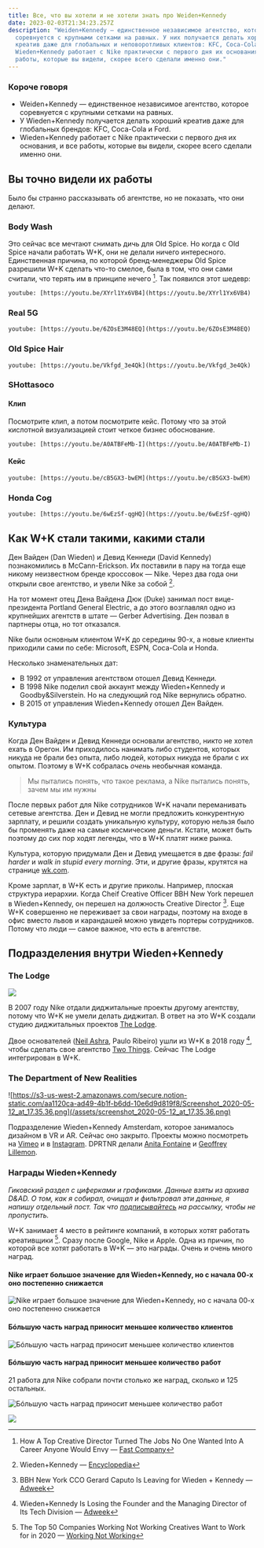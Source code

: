 ```yaml
---
title: Все, что вы хотели и не хотели знать про Weiden+Kennedy
date: 2023-02-03T21:34:23.257Z
description: "Weiden+Kennedy — единственное независимое агентство, которое
  соревнуется c крупными сетками на равных. У них получается делать хороший
  креатив даже для глобальных и неповоротливых клиентов: KFC, Coca-Cola и Ford.
  Wieden+Kennedy работает с Nike практически с первого дня их основания, и все
  работы, которые вы видели, скорее всего сделали именно они."
---
```

### Короче говоря

* Weiden+Kennedy — единственное независимое агентство, которое соревнуется c крупными сетками на равных.
* У Wieden+Kennedy получается делать хороший креатив даже для глобальных брендов: KFC, Coca-Cola и Ford.
* Wieden+Kennedy работает с Nike практически с первого дня их основания, и все работы, которые вы видели, скорее всего сделали именно они.

## Вы точно видели их работы

Было бы странно рассказывать об агентстве, но не показать, что они делают.

### Body Wash

Это сейчас все мечтают снимать дичь для Old Spice. Но когда с Old Spice
начали работать W+K, они не делали ничего интересного.  Единственная причина, по которой бренд-менеджеры Old Spice разрешили W+K сделать что-то смелое, была в том, что они сами считали, что терять им в принципе нечего [^1]. Так появился этот шедевр:

`youtube: [https://youtu.be/XYrl1Yx6VB4](https://youtu.be/XYrl1Yx6VB4)`

### Real 5G

`youtube: [https://youtu.be/6ZOsE3M48EQ](https://youtu.be/6ZOsE3M48EQ)`

### Old Spice Hair

`youtube: [https://youtu.be/Vkfgd_3e4Qk](https://youtu.be/Vkfgd_3e4Qk)`

### SHottasoco

#### Клип

Посмотрите клип, а потом посмотрите кейс. Потому что за этой кислотной визуализацией стоит четкое бизнес обоснование.

`youtube: [https://youtu.be/A0ATBFeMb-I](https://youtu.be/A0ATBFeMb-I)`

#### Кейс

`youtube: [https://youtu.be/cB5GX3-bwEM](https://youtu.be/cB5GX3-bwEM)`

### Honda Cog

`youtube: [https://youtu.be/6wEzSf-qgHQ](https://youtu.be/6wEzSf-qgHQ)`

## Как W+K стали такими, какими стали

Ден Вайден (Dan Wieden) и Девид Кеннеди (David Kennedy) познакомились в McCann-Erickson. Их поставили в пару на тогда еще никому неизвестном бренде кроссовок — Nike. Через два года они открыли свое агентство, и увели Nike за собой [^2].

На тот момент отец Дена Вайдена Дюк (Duke) занимал пост вице-президента Portland General Electric, а до этого возглавлял одно из крупнейших агентств в штате — Gerber Advertising. Ден позвал в партнеры отца, но тот отказался.

Nike были основным клиентом W+K до середины 90-х, а новые клиенты  приходили сами по себе: Microsoft,  ESPN, Coca-Cola и Honda.

Несколько знаменательных дат:

* В 1992 от управления агентством отошел Девид Кеннеди.
* В 1998 Nike поделил свой аккаунт между Wieden+Kennedy и Goodby&Silverstein. Но на следующий год Nike вернулись обратно.
* В 2015 от управления Wieden+Kennedy отошел Ден Вайден.

### Культура

Когда Ден Вайден и Девид Кеннеди основали агентство, никто не хотел ехать в Орегон. Им приходилось нанимать либо студентов, которых никуда не брали без опыта, либо людей, которых никуда не брали с их опытом. Поэтому в W+K собралась *очень* необычная команда.

> Мы пытались понять, что такое реклама, а Nike пытались понять, зачем мы им нужны

После первых работ для Nike сотрудников W+K начали переманивать сетевые агентства. Ден и Девид не могли предложить конкурентную зарплату, и решили создать уникальную культуру, которую нельзя было бы променять даже на самые космические деньги. Кстати, может быть поэтому до сих пор ходят легенды, что в W+K платят ниже рынка.

Культура, которую придумали Ден и Девид умещается в две фразы: *fail harder* и *walk in stupid every morning*. Эти, и другие фразы, крутятся на странице [wk.com](http://wk.com).

Кроме зарплат, в W+K есть и другие приколы. Например, плоская структура иерархии. Когда Cheif Creative Officer BBH New York перешел в Wieden+Kennedy, он перешел на должность Creative Director [^3]. Еще W+K совершенно не переживает за свои награды, поэтому на входе в офис вместо львов и карандашей можно увидеть портеры сотрудников. Потому что люди — самое важное, что есть в агентстве.

## Подразделения внутри Wieden+Kennedy

### The Lodge

![](/assets/screenshot_2020-05-12_at_17.37.57.png)

В 2007 году Nike отдали диджитальные проекты другому агентству, потому что W+K не умели делать диджитал. В ответ на это W+K создали студию диджитальных проектов [The Lodge](https://web.archive.org/web/20190424051440/http://www.wklodge.com/).

Двое основателей ([Neil Ashra](https://www.nileshashra.com/), Paulo Ribeiro) ушли из W+K в 2018 году [^4], чтобы сделать свое агентство [Two Things](https://www.twothings.co/). Сейчас The Lodge интегрирован в W+K.

### The Department of New Realities

![https://s3-us-west-2.amazonaws.com/secure.notion-static.com/aa1120ca-ad49-4b1f-b6dd-10e6d9d819f8/Screenshot_2020-05-12_at_17.35.36.png](/assets/screenshot_2020-05-12_at_17.35.36.png)

Подразделение Wieden+Kennedy Amsterdam, которое занималось дизайном в VR и AR. Сейчас оно закрыто. Проекты можно посмотреть на [Vimeo](https://vimeo.com/wkdptnr) и в [Instagram](https://www.instagram.com/wkdptnr/). DPRTNR делали [Anita Fontaine](anitafontaine.com) и [Geoffrey Lillemon](http://www.geoffreylillemon.com/SS15/).

### Награды Wieden+Kennedy

*Гиковский раздел с циферками и графиками. Данные взяты из архива D&AD. О том, как я собирал, очищал и фильтровал эти данные, я напишу отдельный пост. Так что [подписывайтесь](https://martyuk.substack.com) на рассылку, чтобы не пропустить.*

W+K занимает 4 место в рейтинге компаний, в которых хотят работать креативщики [^5].  Сразу после Google, Nike и Apple. Одна из причин, по которой все хотят работать в W+K — это награды. Очень и очень много наград.

#### Nike играет большое значение для Wieden+Kennedy, но с начала 00-х оно постепенно снижается

![](/assets/about_wk_1.png "Nike играет большое значение для Wieden+Kennedy, но с начала 00-х оно постепенно снижается")

#### Бóльшую часть наград приносит меньшее количество клиентов

![](/assets/about_wk_4.png "Бóльшую часть наград приносит меньшее количество клиентов")

#### Бóльшую часть наград приносит меньшее количество работ

21 работа для Nike собрали почти столько же наград, сколько и 125 остальных.

![](/assets/about_wk_2.png "Бóльшую часть наград приносит меньшее количество работ")

![](/assets/about_wk_3.png)

[^1]: How A Top Creative Director Turned The Jobs No One Wanted Into A Career Anyone Would Envy — [Fast Company](https://www.fastcompany.com/3035573/how-a-top-creative-director-turned-the-jobs-no-one-wanted-into-a-career-anyone-)

[^2]: Wieden+Kennedy — [Encyclopedia](https://www.encyclopedia.com/books/politics-and-business-magazines/wieden-kennedy)

[^3]: BBH New York CCO Gerard Caputo Is Leaving for Wieden + Kennedy — [Adweek](https://www.adweek.com/agencies/bbh-new-york-cco-gerard-caputo-is-leaving-for-wieden-kennedy/)

[^4]: Wieden+Kennedy Is Losing the Founder and the Managing Director of Its Tech Division — [Adweek](https://www.adweek.com/agencies/wiedenkennedy-is-losing-the-founder-and-the-managing-director-of-its-tech-division/)

[^5]: The Top 50 Companies Working Not Working Creatives Want to Work for in 2020 — [Working Not Working](https://magazine.workingnotworking.com/magazine/the-top-50-companies-working-not-working-creatives-want-to-work-for-in-2020)